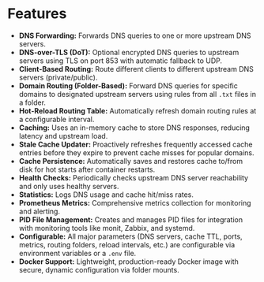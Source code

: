 # Features

- **DNS Forwarding:** Forwards DNS queries to one or more upstream DNS servers.
- **DNS-over-TLS (DoT):** Optional encrypted DNS queries to upstream servers using TLS on port 853 with automatic fallback to UDP.
- **Client-Based Routing:** Route different clients to different upstream DNS servers (private/public).
- **Domain Routing (Folder-Based):** Forward DNS queries for specific domains to designated upstream servers using rules from all `.txt` files in a folder.
- **Hot-Reload Routing Table:** Automatically refresh domain routing rules at a configurable interval.
- **Caching:** Uses an in-memory cache to store DNS responses, reducing latency and upstream load.
- **Stale Cache Updater:** Proactively refreshes frequently accessed cache entries before they expire to prevent cache misses for popular domains.
- **Cache Persistence:** Automatically saves and restores cache to/from disk for hot starts after container restarts.
- **Health Checks:** Periodically checks upstream DNS server reachability and only uses healthy servers.
- **Statistics:** Logs DNS usage and cache hit/miss rates.
- **Prometheus Metrics:** Comprehensive metrics collection for monitoring and alerting.
- **PID File Management:** Creates and manages PID files for integration with monitoring tools like monit, Zabbix, and systemd.
- **Configurable:** All major parameters (DNS servers, cache TTL, ports, metrics, routing folders, reload intervals, etc.) are configurable via environment variables or a `.env` file.
- **Docker Support:** Lightweight, production-ready Docker image with secure, dynamic configuration via folder mounts.
